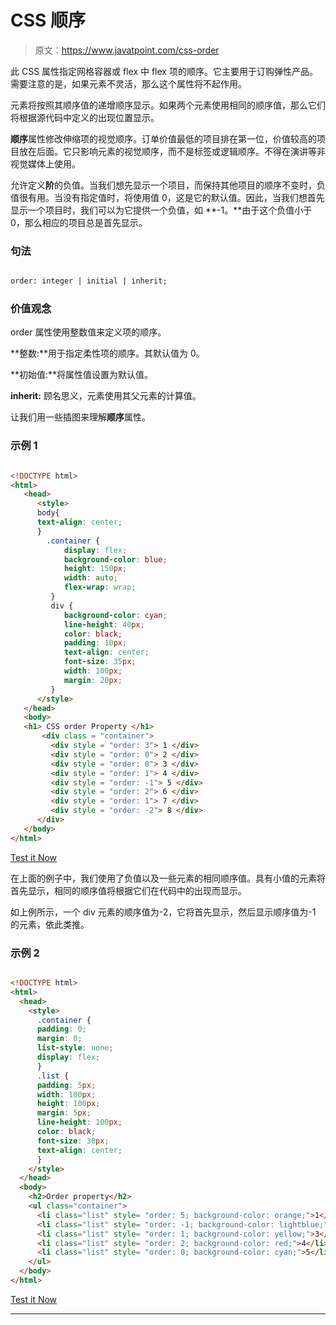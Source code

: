 # CSS 顺序

> 原文：<https://www.javatpoint.com/css-order>

此 CSS 属性指定网格容器或 flex 中 flex 项的顺序。它主要用于订购弹性产品。需要注意的是，如果元素不灵活，那么这个属性将不起作用。

元素将按照其顺序值的递增顺序显示。如果两个元素使用相同的顺序值，那么它们将根据源代码中定义的出现位置显示。

**顺序**属性修改伸缩项的视觉顺序。订单价值最低的项目排在第一位，价值较高的项目放在后面。它只影响元素的视觉顺序，而不是标签或逻辑顺序。不得在演讲等非视觉媒体上使用。

允许定义**阶**的负值。当我们想先显示一个项目，而保持其他项目的顺序不变时，负值很有用。当没有指定值时，将使用值 0，这是它的默认值。因此，当我们想首先显示一个项目时，我们可以为它提供一个负值，如 **-1。**由于这个负值小于 0，那么相应的项目总是首先显示。

### 句法

```html

order: integer | initial | inherit;

```

### 价值观念

order 属性使用整数值来定义项的顺序。

**整数:**用于指定柔性项的顺序。其默认值为 0。

**初始值:**将属性值设置为默认值。

**inherit:** 顾名思义，元素使用其父元素的计算值。

让我们用一些插图来理解**顺序**属性。

### 示例 1

```html

<!DOCTYPE html>
<html>
   <head>
      <style>
	  body{
	  text-align: center;
	  }
	    .container {
            display: flex;
            background-color: blue;
            height: 150px;
            width: auto;
            flex-wrap: wrap;
         }
         div {
            background-color: cyan;
            line-height: 40px;
			color: black;
			padding: 10px;
			text-align: center;
            font-size: 35px;
            width: 100px;
            margin: 20px;
         }
      </style>
   </head>
   <body>
   <h1> CSS order Property </h1>
       <div class = "container">
         <div style = "order: 3"> 1 </div>
         <div style = "order: 0"> 2 </div>
         <div style = "order: 0"> 3 </div>
         <div style = "order: 1"> 4 </div>
         <div style = "order: -1"> 5 </div>
         <div style = "order: 2"> 6 </div>
         <div style = "order: 1"> 7 </div>
         <div style = "order: -2"> 8 </div>
      </div>
   </body>
</html>

```

[Test it Now](https://www.javatpoint.com/oprweb/test.jsp?filename=CSSorder1)

在上面的例子中，我们使用了负值以及一些元素的相同顺序值。具有小值的元素将首先显示，相同的顺序值将根据它们在代码中的出现而显示。

如上例所示，一个 div 元素的顺序值为-2，它将首先显示，然后显示顺序值为-1 的元素，依此类推。

### 示例 2

```html

<!DOCTYPE html>
<html>
  <head>
    <style> 
      .container {
      padding: 0;
      margin: 0;
      list-style: none;
      display: flex;
      }
      .list {
      padding: 5px;
      width: 100px;
      height: 100px;
      margin: 5px;
      line-height: 100px;
      color: black;
      font-size: 30px;
      text-align: center;
      }
    </style>
  </head>
  <body>
    <h2>Order property</h2>
    <ul class="container">
      <li class="list" style= "order: 5; background-color: orange;">1</li>
      <li class="list" style= "order: -1; background-color: lightblue;">2</li>
      <li class="list" style= "order: 1; background-color: yellow;">3</li>
      <li class="list" style= "order: 2; background-color: red;">4</li>
      <li class="list" style= "order: 0; background-color: cyan;">5</li>
    </ul>
  </body>
</html>

```

[Test it Now](https://www.javatpoint.com/oprweb/test.jsp?filename=CSSorder2)

* * *